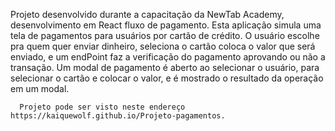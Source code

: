 Projeto desenvolvido durante a capacitação da NewTab Academy, desenvolvimento em React fluxo de pagamento. Esta aplicação simula uma tela de pagamentos para usuários por cartão de crédito.
    O usuário escolhe pra quem quer enviar dinheiro, seleciona o cartão coloca o valor que será enviado, e um endPoint faz a verificação do pagamento aprovando ou não a transação.
      Um modal de pagamento é aberto ao selecionar o usuário, para selecionar o cartão e colocar o valor, e é mostrado o resultado da operação em um modal.
      
      Projeto pode ser visto neste endereço https://kaiquewolf.github.io/Projeto-pagamentos.
